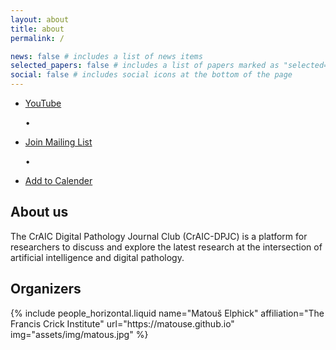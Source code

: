 ```yaml
---
layout: about
title: about
permalink: /

news: false # includes a list of news items
selected_papers: false # includes a list of papers marked as "selected={true}"
social: false # includes social icons at the bottom of the page
---
```


<div class="tag-category-list">
<ul class="p-0 m-0">
    <li>
      <i class="fa-solid fa-hashtag fa-sm"></i> <a href="https://www.youtube.com/@CrAIC-DPJC">YouTube</a>
    </li>
    <p>&bull;</p>
    <li>
      <i class="fa-solid fa-hashtag fa-sm"></i> <a href="https://groups.google.com/g/craic_dpjc">Join Mailing List</a>
    </li>
    <p>&bull;</p>
    <li>
      <i class="fa-solid fa-hashtag fa-sm"></i> <a href="https://calendar.google.com/calendar/u/0?cid=NTkxMzBkZDRkOTJkY2EzN2FlY2E0MGRhMzdhMDFiYWM1MmJiOTVmMWZmYjdiOGZhYmIwNTBlMTFkMGI0MWIzMkBncm91cC5jYWxlbmRhci5nb29nbGUuY29t
    ">Add to Calender</a>
    </li>
</ul>
</div>


## About us
The CrAIC Digital Pathology Journal Club (CrAIC-DPJC) is a platform for researchers to discuss and explore the latest 
research at the intersection of artificial intelligence and digital pathology. 


## Organizers

<div class="row row-cols-2 projects pt-3 pb-3">
  {% include people_horizontal.liquid name="Matouš Elphick" affiliation="The Francis Crick Institute" url="https://matouse.github.io" img="assets/img/matous.jpg" %}
</div>
